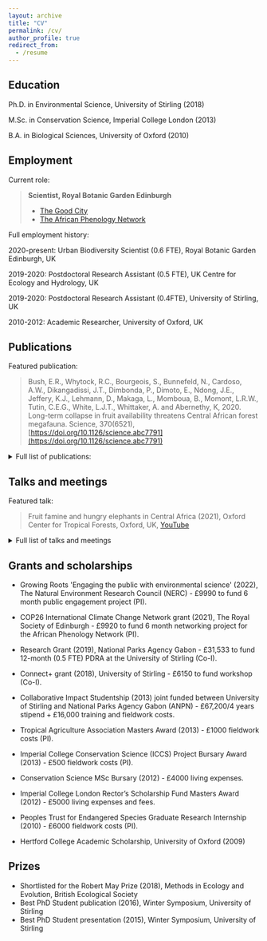 ```yaml
---
layout: archive
title: "CV"
permalink: /cv/
author_profile: true
redirect_from:
  - /resume
---
```



## Education

Ph.D. in Environmental Science, University of Stirling (2018)

M.Sc. in Conservation Science, Imperial College London (2013)

B.A. in Biological Sciences, University of Oxford (2010)
  
## Employment

Current role:

  >**Scientist, Royal Botanic Garden Edinburgh**
  >- [The Good City](https://emma-bush.github.io/portfolio/1-TheGoodCity/)
  >- [The African Phenology Network](https://africanphenologynetwork.online/)

Full employment history:

2020-present: Urban Biodiversity Scientist (0.6 FTE), Royal Botanic Garden Edinburgh, UK

2019-2020: Postdoctoral Research Assistant (0.5 FTE), UK Centre for Ecology and Hydrology, UK

2019-2020: Postdoctoral Research Assistant (0.4FTE), University of Stirling, UK

2010-2012: Academic Researcher, University of Oxford, UK


</details>

## Publications

Featured publication:

  >Bush, E.R., Whytock, R.C., Bourgeois, S., Bunnefeld, N., Cardoso, A.W., Dikangadissi, J.T., Dimbonda, P., Dimoto, E., Ndong, J.E., Jeffery, K.J., Lehmann, D., Makaga, L., Momboua, B., Momont, L.R.W., Tutin, C.E.G., White, L.J.T., Whittaker, A. and Abernethy, K, 2020. Long-term collapse in fruit availability threatens Central African forest megafauna. Science, 370(6521), [https://doi.org/10.1126/science.abc7791](https://doi.org/10.1126/science.abc7791)

<details>
  <summary> Full list of publications: </summary>

---

  <ul>{% for post in site.publications reversed %}
    {% include archive-single-cv.html %}
  {% endfor %}</ul>

Reviewer for: Journal of Plant Ecology, Biotropica, Biological Conservation, Ecology and Society and PeerJ
</details>

## Talks and meetings

Featured talk:

  >Fruit famine and hungry elephants in Central Africa (2021), Oxford Center for Tropical Forests, Oxford, UK, [YouTube](https://www.youtube.com/watch?v=r3bWu2YbP_M&feature=youtu.be)

<details>
  <summary>Full list of talks and meetings</summary>

---

  <ul>{% for post in site.talks reversed %}
    {% include archive-single-talk-cv.html %}
  {% endfor %}</ul>
  </details>
  
## Grants and scholarships

- Growing Roots 'Engaging the public with environmental science' (2022), The Natural Environment Research Council (NERC) - £9990 to fund 6 month public engagement project (PI).
- COP26 International Climate Change Network grant (2021), The Royal Society of Edinburgh - £9920 to fund 6 month networking project for the African Phenology Network (PI).
- Research Grant (2019), National Parks Agency Gabon - £31,533 to fund 12-month (0.5 FTE) PDRA at the University of Stirling (Co-I).
- Connect+ grant (2018), University of Stirling - £6150 to fund workshop (Co-I).
- Collaborative Impact Studentship (2013) joint funded between University of Stirling and National Parks Agency Gabon (ANPN) - £67,200/4 years stipend + £16,000 training and fieldwork costs.
- Tropical Agriculture Association Masters Award (2013) - £1000 fieldwork costs (PI).
- Imperial College Conservation Science (ICCS) Project Bursary Award (2013) - £500 fieldwork costs (PI).
- Conservation Science MSc Bursary (2012) - £4000 living expenses.
- Imperial College London Rector’s Scholarship Fund Masters Award (2012) - £5000 living expenses and fees.
- Peoples Trust for Endangered Species Graduate Research Internship (2010) - £6000 fieldwork costs (PI).
- Hertford College Academic Scholarship, University of Oxford (2009)

    </details>
    
## Prizes
    
* Shortlisted for the Robert May Prize (2018), Methods in Ecology and Evolution, British Ecological Society
* Best PhD Student publication (2016), Winter Symposium, University of Stirling
* Best PhD Student presentation (2015), Winter Symposium, University of Stirling
